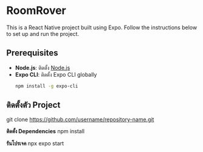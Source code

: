 # RoomRover

This is a React Native project built using Expo. Follow the instructions below to set up and run the project.

## Prerequisites

- **Node.js**: ติดตั้ง [Node.js](https://nodejs.org/)
- **Expo CLI**: ติดตั้ง Expo CLI globally 
  ```bash
  npm install -g expo-cli

## ติดตั้งตัว Project

  git clone https://github.com/username/repository-name.git
  
**ติดตั้ง Dependencies**
  npm install
  
**รันโปรเจค**
  npx expo start
